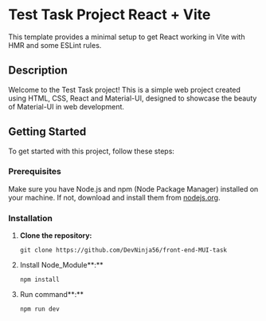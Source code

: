 # Test Task Project React + Vite

This template provides a minimal setup to get React working in Vite with HMR and some ESLint rules.

## Description

Welcome to the Test Task project! This is a simple web project created using HTML, CSS, React and Material-UI, designed to showcase the beauty of Material-UI in web development.

## Getting Started

To get started with this project, follow these steps:

### Prerequisites

Make sure you have Node.js and npm (Node Package Manager) installed on your machine. If not, download and install them from [nodejs.org](https://nodejs.org/).

### Installation

1. **Clone the repository:**

   ```shell
   git clone https://github.com/DevNinja56/front-end-MUI-task

   ```

2. Install Node_Module**:**

   ```shell
   npm install

   ```

3. Run command**:**

   ```shell
   npm run dev
   ```

